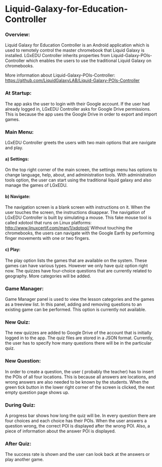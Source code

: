 # Liquid-Galaxy-for-Education-Controller

### Overview:
Liquid Galaxy for Education Controller is an Android application which is used to remotely control the master chromebook that Liquid Galaxy is installed. LGxEDU Controller inherits properties from Liquid-Galaxy-POIs-Controller which enables the users to use the traditional Liquid Galaxy on chromebooks. 

More information about Liquid-Galaxy-POIs-Controller: https://github.com/LiquidGalaxyLAB/Liquid-Galaxy-POIs-Controller

### At Startup:
The app asks the user to login with their Google account. If the user had already logged in, LGxEDU Controller asks for Google Drive permissions. This is because the app uses the Google Drive in order to export and import games.

### Main Menu:
LGxEDU Controller greets the users with two main options that are navigate and play. 

#### a) Settings:
On the top right corner of the main screen, the settings menu has options to change language, help, about, and administration tools. With administration tools option, the user can start using the traditional liquid galaxy and also manage the games of LGxEDU.

#### b) Navigate:
The navigation screen is a blank screen with instructions on it. When the user touches the screen, the instructions disappear. The navigation of LGxEDU Controller is built by simulating a mouse. This fake mouse tool is called xdotool that runs on Linux platforms:
http://www.linuxcertif.com/man/1/xdotool/
Without touching the chromebooks, the users can navigate with the Google Earth by performing finger movements with one or two fingers. 

#### c) Play:
The play option lists the games that are available on the system. These games can have various types. However we only have quiz option right now.
The quizzes have four-choice questions that are currently related to geography. More categories will be added.

### Game Manager:
Game Manager panel is used to view the lesson categories and the games as a treeview list. In this panel, adding and removing questions to an existing game can be performed. This option is currently not available.

### New Quiz:
The new quizzes are added to Google Drive of the account that is initially logged in to the app. The quiz files are stored in a JSON format. Currently, the user has to specify how many questions there will be in the particular quiz.

### New Question:
In order to create a question, the user ( probably the teacher) has to insert the POIs of all four locations. This is because all answers are locations, and wrong answers are also needed to be known by the students. When the green tick button in the lower right corner of the screen is clicked, the next empty question page shows up.

### During Quiz:
A progress bar shows how long the quiz will be. In every question there are four choices and each choice has their POIs. When the user answers a question wrong, the correct POI is displayed after the wrong POI. Also, a piece of information about the answer POI is displayed.

### After Quiz: 
The success rate is shown and the user can look back at the answers or play another game.
